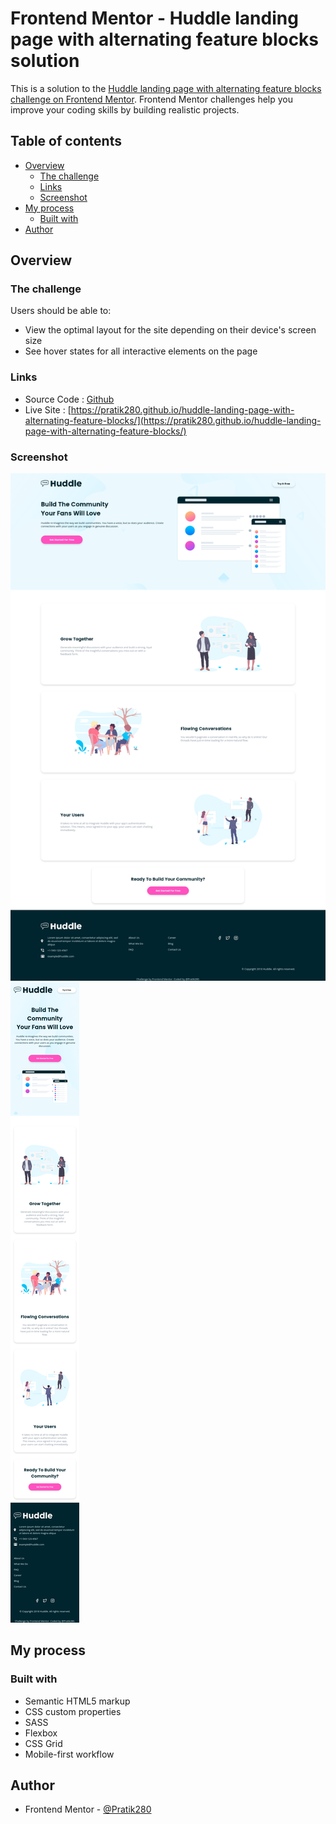 # Frontend Mentor - Huddle landing page with alternating feature blocks solution

This is a solution to the [Huddle landing page with alternating feature blocks challenge on Frontend Mentor](https://www.frontendmentor.io/challenges/huddle-landing-page-with-alternating-feature-blocks-5ca5f5981e82137ec91a5100). Frontend Mentor challenges help you improve your coding skills by building realistic projects. 

## Table of contents

- [Overview](#overview)
  - [The challenge](#the-challenge)
  - [Links](#links)
  - [Screenshot](#screenshot)
- [My process](#my-process)
  - [Built with](#built-with)
- [Author](#author)

## Overview

### The challenge

Users should be able to:

- View the optimal layout for the site depending on their device's screen size
- See hover states for all interactive elements on the page

### Links

- Source Code : [Github](https://github.com/Pratik280/huddle-landing-page-with-alternating-feature-blocks)
- Live Site : [https://pratik280.github.io/huddle-landing-page-with-alternating-feature-blocks/](https://pratik280.github.io/huddle-landing-page-with-alternating-feature-blocks/)

### Screenshot

![](./assets/screenshots/00ss.png)
![](./assets/screenshots/01ss.png)

## My process

### Built with

- Semantic HTML5 markup
- CSS custom properties
- SASS
- Flexbox
- CSS Grid
- Mobile-first workflow

## Author

- Frontend Mentor - [@Pratik280](https://www.frontendmentor.io/profile/Pratik280)

